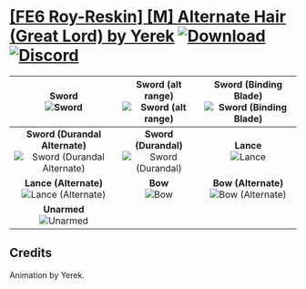 # [\[FE6 Roy-Reskin\] \[M\] Alternate Hair \(Great Lord\) by Yerek](https://github.com/Klokinator/FE-Repo/tree/main/Battle%20Animations/Lords%20-%20Vanilla%20and%20Custom/%5BFE6%20Roy-Reskin%5D%20%5BM%5D%20Alternate%20Hair%20(Great%20Lord)%20by%20Yerek) [![Download](https://img.shields.io/badge/Download--red?style=social&logo=github)](https://minhaskamal.github.io/DownGit/#/home?url=https://github.com/Klokinator/FE-Repo/tree/main/Battle%20Animations/Lords%20-%20Vanilla%20and%20Custom/%5BFE6%20Roy-Reskin%5D%20%5BM%5D%20Alternate%20Hair%20(Great%20Lord)%20by%20Yerek) [![Discord](https://img.shields.io/badge/Discord--blue?style=social&logo=discord)](https://discord.gg/C7VNGnyTPA)

| <b>Sword</b><br/><img alt="Sword" src="https://raw.githubusercontent.com/Klokinator/FE-Repo/main/Battle%20Animations/Lords%20-%20Vanilla%20and%20Custom/%5BFE6%20Roy-Reskin%5D%20%5BM%5D%20Alternate%20Hair%20(Great%20Lord)%20by%20Yerek/1.%20Sword/Sword.gif"/> | <b>Sword (alt range)</b><br/><img alt="Sword (alt range)" src="https://raw.githubusercontent.com/Klokinator/FE-Repo/main/Battle%20Animations/Lords%20-%20Vanilla%20and%20Custom/%5BFE6%20Roy-Reskin%5D%20%5BM%5D%20Alternate%20Hair%20(Great%20Lord)%20by%20Yerek/1.%20Sword%20(alt%20range)/Sword.gif"/> | <b>Sword (Binding Blade)</b><br/><img alt="Sword (Binding Blade)" src="https://raw.githubusercontent.com/Klokinator/FE-Repo/main/Battle%20Animations/Lords%20-%20Vanilla%20and%20Custom/%5BFE6%20Roy-Reskin%5D%20%5BM%5D%20Alternate%20Hair%20(Great%20Lord)%20by%20Yerek/1.%20Sword%20(Binding%20Blade)/Sword.gif"/> |
| :---: | :---: | :---: |
| <b>Sword (Durandal Alternate)</b><br/><img alt="Sword (Durandal Alternate)" src="https://raw.githubusercontent.com/Klokinator/FE-Repo/main/Battle%20Animations/Lords%20-%20Vanilla%20and%20Custom/%5BFE6%20Roy-Reskin%5D%20%5BM%5D%20Alternate%20Hair%20(Great%20Lord)%20by%20Yerek/1.%20Sword%20(Durandal%20Alternate)/Sword.gif"/> | <b>Sword (Durandal)</b><br/><img alt="Sword (Durandal)" src="https://raw.githubusercontent.com/Klokinator/FE-Repo/main/Battle%20Animations/Lords%20-%20Vanilla%20and%20Custom/%5BFE6%20Roy-Reskin%5D%20%5BM%5D%20Alternate%20Hair%20(Great%20Lord)%20by%20Yerek/1.%20Sword%20(Durandal)/Sword.gif"/> | <b>Lance</b><br/><img alt="Lance" src="https://raw.githubusercontent.com/Klokinator/FE-Repo/main/Battle%20Animations/Lords%20-%20Vanilla%20and%20Custom/%5BFE6%20Roy-Reskin%5D%20%5BM%5D%20Alternate%20Hair%20(Great%20Lord)%20by%20Yerek/2.%20Lance/Lance.gif"/> |
| <b>Lance (Alternate)</b><br/><img alt="Lance (Alternate)" src="https://raw.githubusercontent.com/Klokinator/FE-Repo/main/Battle%20Animations/Lords%20-%20Vanilla%20and%20Custom/%5BFE6%20Roy-Reskin%5D%20%5BM%5D%20Alternate%20Hair%20(Great%20Lord)%20by%20Yerek/2.%20Lance%20(Alternate)/Lance.gif"/> | <b>Bow</b><br/><img alt="Bow" src="https://raw.githubusercontent.com/Klokinator/FE-Repo/main/Battle%20Animations/Lords%20-%20Vanilla%20and%20Custom/%5BFE6%20Roy-Reskin%5D%20%5BM%5D%20Alternate%20Hair%20(Great%20Lord)%20by%20Yerek/5.%20Bow/Bow.gif"/> | <b>Bow (Alternate)</b><br/><img alt="Bow (Alternate)" src="https://raw.githubusercontent.com/Klokinator/FE-Repo/main/Battle%20Animations/Lords%20-%20Vanilla%20and%20Custom/%5BFE6%20Roy-Reskin%5D%20%5BM%5D%20Alternate%20Hair%20(Great%20Lord)%20by%20Yerek/5.%20Bow%20(Alternate)/Bow.gif"/> |
| <b>Unarmed</b><br/><img alt="Unarmed" src="https://raw.githubusercontent.com/Klokinator/FE-Repo/main/Battle%20Animations/Lords%20-%20Vanilla%20and%20Custom/%5BFE6%20Roy-Reskin%5D%20%5BM%5D%20Alternate%20Hair%20(Great%20Lord)%20by%20Yerek/8.%20Unarmed/Unarmed.gif"/> |

## Credits

Animation by Yerek.

